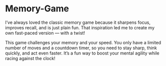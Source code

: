 # Memory-Game
I’ve always loved the classic memory game because it sharpens focus, improves recall, and is just plain fun. That inspiration led me to create my own fast-paced version — with a twist!

This game challenges your memory and your speed. You only have a limited number of moves and a countdown timer, so you need to stay sharp, think quickly, and act even faster. It’s a fun way to boost your mental agility while racing against the clock!
